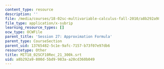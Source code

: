 ```yaml
---
content_type: resource
description: ''
file: /media/courses/18-02sc-multivariable-calculus-fall-2010/a8b292a9800d5bd9983aa20cd360b049_MIT18_02SCF10Rec_21_300k.vtt
file_type: application/x-subrip
learning_resource_types: []
ocw_type: OCWFile
parent_title: 'Session 27: Approximation Formula'
parent_type: CourseSection
parent_uid: 13765482-5c1e-9afc-7157-b73f07e97db6
resourcetype: Other
title: MIT18_02SCF10Rec_21_300k.srt
uid: a8b292a9-800d-5bd9-983a-a20cd360b049
---
```

